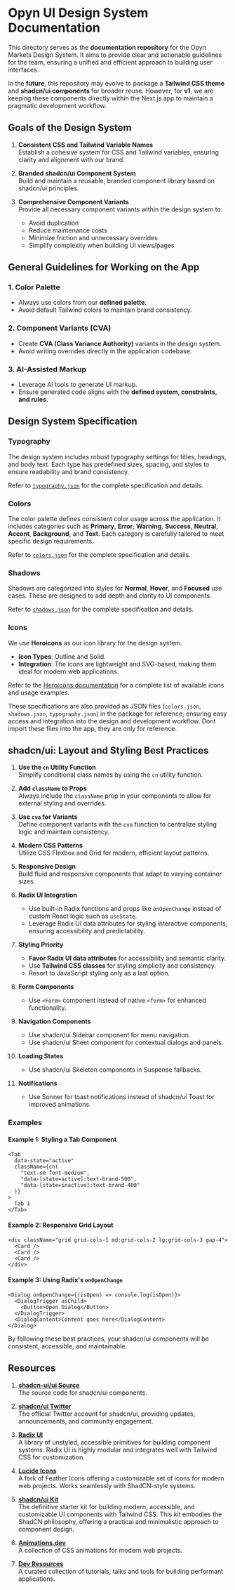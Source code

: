 # Opyn UI Design System Documentation

This directory serves as the **documentation repository** for the Opyn Markets Design System. It aims to provide clear and actionable guidelines for the team, ensuring a unified and efficient approach to building user interfaces.

In the **future**, this repository may evolve to package a **Tailwind CSS theme** and **shadcn/ui components** for broader reuse. However, for **v1**, we are keeping these components directly within the Next.js app to maintain a pragmatic development workflow.


## Goals of the Design System

1. **Consistent CSS and Tailwind Variable Names**  
   Establish a cohesive system for CSS and Tailwind variables, ensuring clarity and alignment with our brand.

2. **Branded shadcn/ui Component System**  
   Build and maintain a reusable, branded component library based on shadcn/ui principles.

3. **Comprehensive Component Variants**  
   Provide all necessary component variants within the design system to:
   - Avoid duplication
   - Reduce maintenance costs
   - Minimize friction and unnecessary overrides
   - Simplify complexity when building UI views/pages


## General Guidelines for Working on the App 

### 1. **Color Palette**
   - Always use colors from our **defined palette**.
   - Avoid default Tailwind colors to maintain brand consistency.

### 2. **Component Variants (CVA)**
   - Create **CVA (Class Variance Authority)** variants in the design system.
   - Avoid writing overrides directly in the application codebase.

### 3. **AI-Assisted Markup**
   - Leverage AI tools to generate UI markup.
   - Ensure generated code aligns with the **defined system, constraints, and rules**.



## Design System Specification

### Typography
The design system includes robust typography settings for titles, headings, and body text. Each type has predefined sizes, spacing, and styles to ensure readability and brand consistency.

Refer to [`typography.json`](./path-to-typography.json) for the complete specification and details.




### Colors
The color palette defines consistent color usage across the application. It includes categories such as **Primary**, **Error**, **Warning**, **Success**, **Neutral**, **Accent**, **Background**, and **Text**. Each category is carefully tailored to meet specific design requirements.

Refer to [`colors.json`](./path-to-colors.json) for the complete specification and details.



### Shadows
Shadows are categorized into styles for **Normal**, **Hover**, and **Focused** use cases. These are designed to add depth and clarity to UI components.

Refer to [`shadows.json`](./path-to-shadows.json) for the complete specification and details.




### Icons
We use **Heroicons** as our icon library for the design system.  
- **Icon Types**: Outline and Solid.  
- **Integration**: The icons are lightweight and SVG-based, making them ideal for modern web applications.  

Refer to the [Heroicons documentation](https://heroicons.com/) for a complete list of available icons and usage examples.


These specifications are also provided as JSON files (`colors.json`, `shadows.json`, `typography.json`) in the package for reference, ensuring easy access and integration into the design and development workflow. Dont import these files into the app, they are only for reference.




## shadcn/ui: Layout and Styling Best Practices

1. **Use the `cn` Utility Function**  
   Simplify conditional class names by using the `cn` utility function.

2. **Add `className` to Props**  
   Always include the `className` prop in your components to allow for external styling and overrides.

3. **Use `cva` for Variants**  
   Define component variants with the `cva` function to centralize styling logic and maintain consistency.

4. **Modern CSS Patterns**  
   Utilize CSS Flexbox and Grid for modern, efficient layout patterns.

5. **Responsive Design**  
   Build fluid and responsive components that adapt to varying container sizes.

6. **Radix UI Integration**  
   - Use built-in Radix functions and props like `onOpenChange` instead of custom React logic such as `useState`.
   - Leverage Radix UI data attributes for styling interactive components, ensuring accessibility and predictability.

7. **Styling Priority**  
   - **Favor Radix UI data attributes** for accessibility and semantic clarity.
   - Use **Tailwind CSS classes** for styling simplicity and consistency.
   - Resort to JavaScript styling only as a last option.

8. **Form Components**
   - Use `<Form>` component instead of native `<form>` for enhanced functionality.

9. **Navigation Components**
   - Use shadcn/ui Sidebar component for menu navigation.
   - Use shadcn/ui Sheet component for contextual dialogs and panels.

10. **Loading States**
    - Use shadcn/ui Skeleton components in Suspense fallbacks.

11. **Notifications**
    - Use Sonner for toast notifications instead of shadcn/ui Toast for improved animations.

### Examples

#### Example 1: Styling a Tab Component
```tsx
<Tab
  data-state="active"
  className={cn(
    "text-sm font-medium",
    "data-[state=active]:text-brand-500",
    "data-[state=inactive]:text-brand-400"
  )}
>
  Tab 1
</Tab>
```

#### Example 2: Responsive Grid Layout
```tsx
<div className="grid grid-cols-1 md:grid-cols-2 lg:grid-cols-3 gap-4">
  <Card />
  <Card />
  <Card />
</div>
```

#### Example 3: Using Radix's `onOpenChange`
```tsx
<Dialog onOpenChange={(isOpen) => console.log(isOpen)}>
  <DialogTrigger asChild>
    <Button>Open Dialog</Button>
  </DialogTrigger>
  <DialogContent>Content goes here</DialogContent>
</Dialog>
```


By following these best practices, your shadcn/ui components will be consistent, accessible, and maintainable.


## Resources

1. **[shadcn-ui/ui Source](https://github.com/shadcn-ui/ui)**  
   The source code for shadcn/ui components.
   
2. **[shadcn/ui Twitter](https://x.com/shadcn)**  
   The official Twitter account for shadcn/ui, providing updates, announcements, and community engagement.

3. **[Radix UI](https://www.radix-ui.com/)**  
   A library of unstyled, accessible primitives for building component systems. Radix UI is highly modular and integrates well with Tailwind CSS for customization.

4. **[Lucide Icons](https://lucide.dev/)**  
   A fork of Feather Icons offering a customizable set of icons for modern web projects. Works seamlessly with ShadCN-style systems.

5. **[shadcn/ui Kit](https://kit.shadcnui.com/)**  
   The definitive starter kit for building modern, accessible, and customizable UI components with Tailwind CSS. This kit embodies the ShadCN philosophy, offering a practical and minimalistic approach to component design.

6. **[Animations.dev](https://animations.dev/)**  
   A collection of CSS animations for modern web projects.

7. **[Dev Resources](https://github.com/blockmatic/dev-resources)**  
   A curated collection of tutorials, talks and tools for building performant applications.
